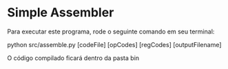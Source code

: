 # Simple Assembler

Para executar este programa, rode o seguinte comando em seu terminal:

python src/assemble.py [codeFile] [opCodes] [regCodes] [outputFilename]

O código compilado ficará dentro da pasta bin
